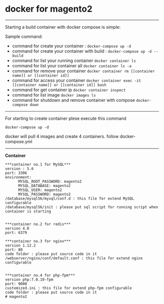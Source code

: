 # docker for magento2
---
Starting a build container with docker compose is simple:

Sample command:
- command for create your container :
```docker-compose up -d```
- command for create your container with build :
```docker-compose up -d --build```
- command for list your running container
```docker container ls```
- command for list your container all
```docker container ls -a```
- command for remove your container
```docker container rm [[container name]] or [[container id]]```
- command for access your container
```docker container exec -it [[container name]] or [[container id]] bash```
- command for get container ip
```docker container inspect```
- command for list image
```docker images ls```
- command for shutdown and remove container with compose
```docker-compose down```

---

For starting to create container plese execute this command

```docker-compose up -d```

docker will pull 4 images and create 4 containers. follow docker-compose.yml

---
**Container**
```
***container no.1 for MySQL***
version : 5.6
port: 3306
environment:
      MYSQL_ROOT_PASSWORD: magento2
      MYSQL_DATABASE: magento2
      MYSQL_USER: magento2
      MYSQL_PASSWORD: magento2
/database/mysql56/mysql/conf.d : this file for extend MySQL configurable
/database/mysql56/init : please put sql script for running script when container is starting

      
***container no.2 for redis***
version 4.0
port: 6379

***container no.3 for nginx***
version 1.12.2
port: 80
code folder : please put source code in it
/webserver/nginx/conf/default.conf : this file for extend nginx configurable


***container no.4 for php-fpm***
version php:7.0.10-fpm
port: 9000
customized.ini : this file for extend php-fpm configurable
code folder : please put source code in it
# magento2
